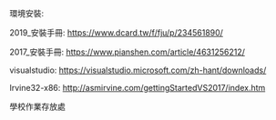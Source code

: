 環境安裝:

2019_安裝手冊:    https://www.dcard.tw/f/fju/p/234561890/

2017_安裝手冊:    https://www.pianshen.com/article/4631256212/

visualstudio:    https://visualstudio.microsoft.com/zh-hant/downloads/

Irvine32-x86:    http://asmirvine.com/gettingStartedVS2017/index.htm

學校作業存放處
